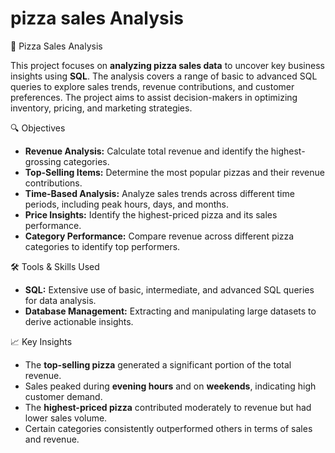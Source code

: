 # pizza sales Analysis

🍕 Pizza Sales Analysis 

This project focuses on **analyzing pizza sales data** to uncover key business insights using **SQL**. The analysis covers a range of basic to advanced SQL queries to explore sales trends, revenue contributions, and customer preferences. The project aims to assist decision-makers in optimizing inventory, pricing, and marketing strategies.  

🔍 Objectives  

- **Revenue Analysis:** Calculate total revenue and identify the highest-grossing categories.  
- **Top-Selling Items:** Determine the most popular pizzas and their revenue contributions.  
- **Time-Based Analysis:** Analyze sales trends across different time periods, including peak hours, days, and months.  
- **Price Insights:** Identify the highest-priced pizza and its sales performance.  
- **Category Performance:** Compare revenue across different pizza categories to identify top performers.  

 🛠️ Tools & Skills Used  

- **SQL:** Extensive use of basic, intermediate, and advanced SQL queries for data analysis.  
- **Database Management:** Extracting and manipulating large datasets to derive actionable insights.  

📈 Key Insights  

- The **top-selling pizza** generated a significant portion of the total revenue.  
- Sales peaked during **evening hours** and on **weekends**, indicating high customer demand.  
- The **highest-priced pizza** contributed moderately to revenue but had lower sales volume.  
- Certain categories consistently outperformed others in terms of sales and revenue.  
